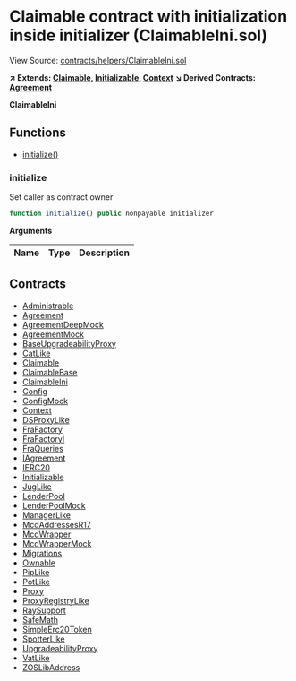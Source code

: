 # Claimable contract with initialization inside initializer (ClaimableIni.sol)

View Source: [contracts/helpers/ClaimableIni.sol](../contracts/helpers/ClaimableIni.sol)

**↗ Extends: [Claimable](Claimable.md), [Initializable](Initializable.md), [Context](Context.md)**
**↘ Derived Contracts: [Agreement](Agreement.md)**

**ClaimableIni**

## Functions

- [initialize()](#initialize)

### initialize

Set caller as contract owner

```js
function initialize() public nonpayable initializer 
```

**Arguments**

| Name        | Type           | Description  |
| ------------- |------------- | -----|

## Contracts

* [Administrable](Administrable.md)
* [Agreement](Agreement.md)
* [AgreementDeepMock](AgreementDeepMock.md)
* [AgreementMock](AgreementMock.md)
* [BaseUpgradeabilityProxy](BaseUpgradeabilityProxy.md)
* [CatLike](CatLike.md)
* [Claimable](Claimable.md)
* [ClaimableBase](ClaimableBase.md)
* [ClaimableIni](ClaimableIni.md)
* [Config](Config.md)
* [ConfigMock](ConfigMock.md)
* [Context](Context.md)
* [DSProxyLike](DSProxyLike.md)
* [FraFactory](FraFactory.md)
* [FraFactoryI](FraFactoryI.md)
* [FraQueries](FraQueries.md)
* [IAgreement](IAgreement.md)
* [IERC20](IERC20.md)
* [Initializable](Initializable.md)
* [JugLike](JugLike.md)
* [LenderPool](LenderPool.md)
* [LenderPoolMock](LenderPoolMock.md)
* [ManagerLike](ManagerLike.md)
* [McdAddressesR17](McdAddressesR17.md)
* [McdWrapper](McdWrapper.md)
* [McdWrapperMock](McdWrapperMock.md)
* [Migrations](Migrations.md)
* [Ownable](Ownable.md)
* [PipLike](PipLike.md)
* [PotLike](PotLike.md)
* [Proxy](Proxy.md)
* [ProxyRegistryLike](ProxyRegistryLike.md)
* [RaySupport](RaySupport.md)
* [SafeMath](SafeMath.md)
* [SimpleErc20Token](SimpleErc20Token.md)
* [SpotterLike](SpotterLike.md)
* [UpgradeabilityProxy](UpgradeabilityProxy.md)
* [VatLike](VatLike.md)
* [ZOSLibAddress](ZOSLibAddress.md)
